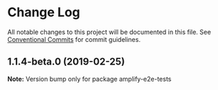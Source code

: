 # Change Log

All notable changes to this project will be documented in this file.
See [Conventional Commits](https://conventionalcommits.org) for commit guidelines.

## 1.1.4-beta.0 (2019-02-25)

**Note:** Version bump only for package amplify-e2e-tests
